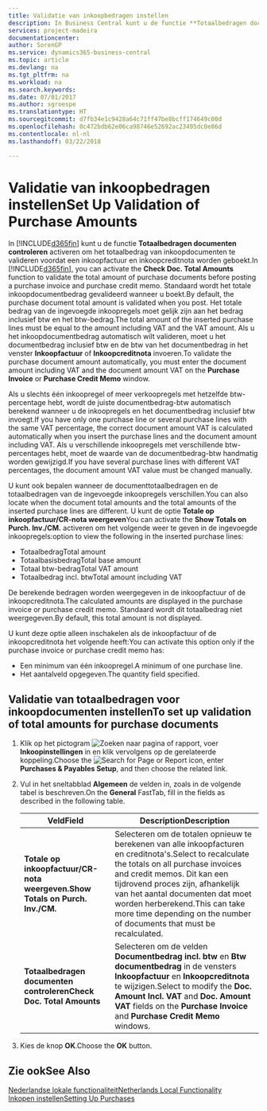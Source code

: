 ```yaml
---
title: Validatie van inkoopbedragen instellen
description: In Business Central kunt u de functie **Totaalbedragen documenten controleren** activeren om het totaalbedrag van inkoopdocumenten te valideren voordat een inkoopfactuur en inkoopcreditnota worden geboekt.
services: project-madeira
documentationcenter: 
author: SorenGP
ms.service: dynamics365-business-central
ms.topic: article
ms.devlang: na
ms.tgt_pltfrm: na
ms.workload: na
ms.search.keywords: 
ms.date: 07/01/2017
ms.author: sgroespe
ms.translationtype: HT
ms.sourcegitcommit: d7fb34e1c9428a64c71ff47be8bcff174649c00d
ms.openlocfilehash: 0c472bdb62e06ca98746e52692ac23495dc0e86d
ms.contentlocale: nl-nl
ms.lasthandoff: 03/22/2018

---
```

# <a name="set-up-validation-of-purchase-amounts"></a><span data-ttu-id="c3dae-103">Validatie van inkoopbedragen instellen</span><span class="sxs-lookup"><span data-stu-id="c3dae-103">Set Up Validation of Purchase Amounts</span></span>
<span data-ttu-id="c3dae-104">In [!INCLUDE[d365fin](../../includes/d365fin_md.md)] kunt u de functie **Totaalbedragen documenten controleren** activeren om het totaalbedrag van inkoopdocumenten te valideren voordat een inkoopfactuur en inkoopcreditnota worden geboekt.</span><span class="sxs-lookup"><span data-stu-id="c3dae-104">In [!INCLUDE[d365fin](../../includes/d365fin_md.md)], you can activate the **Check Doc. Total Amounts** function to validate the total amount of purchase documents before posting a purchase invoice and purchase credit memo.</span></span> <span data-ttu-id="c3dae-105">Standaard wordt het totale inkoopdocumentbedrag gevalideerd wanneer u boekt.</span><span class="sxs-lookup"><span data-stu-id="c3dae-105">By default, the purchase document total amount is validated when you post.</span></span> <span data-ttu-id="c3dae-106">Het totale bedrag van de ingevoegde inkoopregels moet gelijk zijn aan het bedrag inclusief btw en het btw-bedrag.</span><span class="sxs-lookup"><span data-stu-id="c3dae-106">The total amount of the inserted purchase lines must be equal to the amount including VAT and the VAT amount.</span></span> <span data-ttu-id="c3dae-107">Als u het inkoopdocumentbedrag automatisch wilt valideren, moet u het documentbedrag inclusief btw en de btw van het documentbedrag in het venster **Inkoopfactuur** of **Inkoopcreditnota** invoeren.</span><span class="sxs-lookup"><span data-stu-id="c3dae-107">To validate the purchase document amount automatically, you must enter the document amount including VAT and the document amount VAT on the **Purchase Invoice** or **Purchase Credit Memo** window.</span></span>  

<span data-ttu-id="c3dae-108">Als u slechts één inkoopregel of meer verkoopregels met hetzelfde btw-percentage hebt, wordt de juiste documentbedrag-btw automatisch berekend wanneer u de inkoopregels en het documentbedrag inclusief btw invoegt.</span><span class="sxs-lookup"><span data-stu-id="c3dae-108">If you have only one purchase line or several purchase lines with the same VAT percentage, the correct document amount VAT is calculated automatically when you insert the purchase lines and the document amount including VAT.</span></span> <span data-ttu-id="c3dae-109">Als u verschillende inkoopregels met verschillende btw-percentages hebt, moet de waarde van de documentbedrag-btw handmatig worden gewijzigd.</span><span class="sxs-lookup"><span data-stu-id="c3dae-109">If you have several purchase lines with different VAT percentages, the document amount VAT value must be changed manually.</span></span>  

<span data-ttu-id="c3dae-110">U kunt ook bepalen wanneer de documenttotaalbedragen en de totaalbedragen van de ingevoegde inkoopregels verschillen.</span><span class="sxs-lookup"><span data-stu-id="c3dae-110">You can also locate when the document total amounts and the total amounts of the inserted purchase lines are different.</span></span> <span data-ttu-id="c3dae-111">U kunt de optie **Totale op inkoopfactuur/CR-nota weergeven**</span><span class="sxs-lookup"><span data-stu-id="c3dae-111">You can activate the **Show Totals on Purch. Inv./CM.**</span></span> <span data-ttu-id="c3dae-112">activeren om het volgende weer te geven in de ingevoegde inkoopregels:</span><span class="sxs-lookup"><span data-stu-id="c3dae-112">option to view the following in the inserted purchase lines:</span></span>  

- <span data-ttu-id="c3dae-113">Totaalbedrag</span><span class="sxs-lookup"><span data-stu-id="c3dae-113">Total amount</span></span>  
- <span data-ttu-id="c3dae-114">Totaalbasisbedrag</span><span class="sxs-lookup"><span data-stu-id="c3dae-114">Total base amount</span></span>  
- <span data-ttu-id="c3dae-115">Totaal btw-bedrag</span><span class="sxs-lookup"><span data-stu-id="c3dae-115">Total VAT amount</span></span>  
- <span data-ttu-id="c3dae-116">Totaalbedrag incl. btw</span><span class="sxs-lookup"><span data-stu-id="c3dae-116">Total amount including VAT</span></span>  

<span data-ttu-id="c3dae-117">De berekende bedragen worden weergegeven in de inkoopfactuur of de inkoopcreditnota.</span><span class="sxs-lookup"><span data-stu-id="c3dae-117">The calculated amounts are displayed in the purchase invoice or purchase credit memo.</span></span> <span data-ttu-id="c3dae-118">Standaard wordt dit totaalbedrag niet weergegeven.</span><span class="sxs-lookup"><span data-stu-id="c3dae-118">By default, this total amount is not displayed.</span></span>  

<span data-ttu-id="c3dae-119">U kunt deze optie alleen inschakelen als de inkoopfactuur of de inkoopcreditnota het volgende heeft:</span><span class="sxs-lookup"><span data-stu-id="c3dae-119">You can activate this option only if the purchase invoice or purchase credit memo has:</span></span>  

- <span data-ttu-id="c3dae-120">Een minimum van één inkoopregel.</span><span class="sxs-lookup"><span data-stu-id="c3dae-120">A minimum of one purchase line.</span></span>  
- <span data-ttu-id="c3dae-121">Het aantalveld opgegeven.</span><span class="sxs-lookup"><span data-stu-id="c3dae-121">The quantity field specified.</span></span>  

## <a name="to-set-up-validation-of-total-amounts-for-purchase-documents"></a><span data-ttu-id="c3dae-122">Validatie van totaalbedragen voor inkoopdocumenten instellen</span><span class="sxs-lookup"><span data-stu-id="c3dae-122">To set up validation of total amounts for purchase documents</span></span>  

1.  <span data-ttu-id="c3dae-123">Klik op het pictogram ![Zoeken naar pagina of rapport](../../media/ui-search/search_small.png "pictogram Zoeken naar pagina of rapport"), voer **Inkoopinstellingen** in en klik vervolgens op de gerelateerde koppeling.</span><span class="sxs-lookup"><span data-stu-id="c3dae-123">Choose the ![Search for Page or Report](../../media/ui-search/search_small.png "Search for Page or Report icon") icon, enter **Purchases & Payables Setup**, and then choose the related link.</span></span>  
2.  <span data-ttu-id="c3dae-124">Vul in het sneltabblad **Algemeen** de velden in, zoals in de volgende tabel is beschreven.</span><span class="sxs-lookup"><span data-stu-id="c3dae-124">On the **General** FastTab, fill in the fields as described in the following table.</span></span>  

    |<span data-ttu-id="c3dae-125">Veld</span><span class="sxs-lookup"><span data-stu-id="c3dae-125">Field</span></span>|<span data-ttu-id="c3dae-126">Description</span><span class="sxs-lookup"><span data-stu-id="c3dae-126">Description</span></span>|  
    |---------------------------------|---------------------------------------|  
    |<span data-ttu-id="c3dae-127">**Totale op inkoopfactuur/CR-nota weergeven.**</span><span class="sxs-lookup"><span data-stu-id="c3dae-127">**Show Totals on Purch. Inv./CM.**</span></span>|<span data-ttu-id="c3dae-128">Selecteren om de totalen opnieuw te berekenen van alle inkoopfacturen en creditnota's.</span><span class="sxs-lookup"><span data-stu-id="c3dae-128">Select to recalculate the totals on all purchase invoices and credit memos.</span></span> <span data-ttu-id="c3dae-129">Dit kan een tijdrovend proces zijn, afhankelijk van het aantal documenten dat moet worden herberekend.</span><span class="sxs-lookup"><span data-stu-id="c3dae-129">This can take more time depending on the number of documents that must be recalculated.</span></span>|  
    |<span data-ttu-id="c3dae-130">**Totaalbedragen documenten controleren**</span><span class="sxs-lookup"><span data-stu-id="c3dae-130">**Check Doc. Total Amounts**</span></span>|<span data-ttu-id="c3dae-131">Selecteren om de velden **Documentbedrag incl. btw** en **Btw documentbedrag** in de vensters **Inkoopfactuur** en **Inkoopcreditnota** te wijzigen.</span><span class="sxs-lookup"><span data-stu-id="c3dae-131">Select to modify the **Doc. Amount Incl. VAT** and **Doc. Amount VAT** fields on the **Purchase Invoice** and **Purchase Credit Memo** windows.</span></span>|  

3.  <span data-ttu-id="c3dae-132">Kies de knop **OK**.</span><span class="sxs-lookup"><span data-stu-id="c3dae-132">Choose the **OK** button.</span></span>  

## <a name="see-also"></a><span data-ttu-id="c3dae-133">Zie ook</span><span class="sxs-lookup"><span data-stu-id="c3dae-133">See Also</span></span>  
[<span data-ttu-id="c3dae-134">Nederlandse lokale functionaliteit</span><span class="sxs-lookup"><span data-stu-id="c3dae-134">Netherlands Local Functionality</span></span>](netherlands-local-functionality.md)  
[<span data-ttu-id="c3dae-135">Inkopen instellen</span><span class="sxs-lookup"><span data-stu-id="c3dae-135">Setting Up Purchases</span></span>](../../sales-how-work-standard-lines.md)

